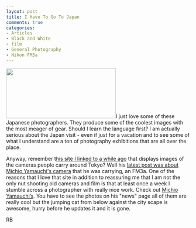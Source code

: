 ```yaml
---
layout: post
title: I Have To Go To Japan
comments: true
categories:
- Articles
- Black and White
- film
- General Photography
- Nikon FM3a
---
```

<a rel="prettyPhoto" href="http://photo.rwboyer.com/wp-content/uploads/2010/08/DSC_1019-Version-3.jpg"><img class="alignleft size-medium wp-image-2150" title="DSC_1019 - Version 3" src="http://photo.rwboyer.com/wp-content/uploads/2010/08/DSC_1019-Version-3-300x136.jpg" alt="" width="300" height="136" /></a>I just love some of these Japanese photographers. They produce some of the coolest images with the most meager of gear. Should I learn the language first? I am actually serious about the Japan visit - even if just for a vacation and to see some of what I understand are a ton of photography exhibitions that are all over the place.

Anyway, remember t<a href="http://tokyocamerastyle.com/">his site I linked to a while ago</a> that displays images of the cameras people carry around Tokyo? Well his <a href="http://tokyocamerastyle.com/post/956904367/fukagawa-detail-of-michio-yamauchis-nikon-fm3a">latest post was about Michio Yamauchi's camera</a> that he was carrying, an FM3a. One of the reasons that I love that site in addition to reassuring me that I am not the only nut shooting old cameras and film is that at least once a week I stumble across a photographer with really nice work. Check out <a href="http://www.yamauchi-michio.com/">Michio Yamauchi’s</a>. You have to see the photos on his "news" page all of them are really cool but the jumping cat from below against the city scape is awesome, hurry before he updates it and it is gone.

RB